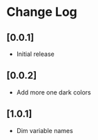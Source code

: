 # Change Log

## [0.0.1]

- Initial release

## [0.0.2]

- Add more one dark colors

## [1.0.1]

- Dim variable names
